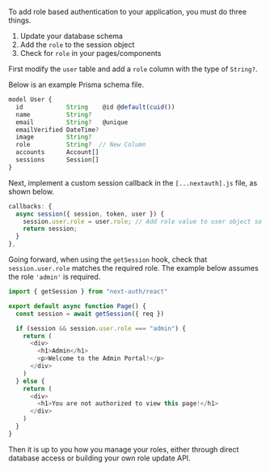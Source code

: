 To add role based authentication to your application, you must do three things.

1. Update your database schema
2. Add the `role` to the session object
3. Check for `role` in your pages/components

First modify the `user` table and add a `role` column with the type of `String?`.

Below is an example Prisma schema file.

```javascript title="/prisma/schema.prisma"
model User {
  id            String    @id @default(cuid())
  name          String?
  email         String?   @unique
  emailVerified DateTime?
  image         String?
  role          String?  // New Column
  accounts      Account[]
  sessions      Session[]
}

```

Next, implement a custom session callback in the `[...nextauth].js` file, as shown below.

```javascript title="/pages/api/auth/[...nextauth].js"
callbacks: {
  async session({ session, token, user }) {
    session.user.role = user.role; // Add role value to user object so it is passed along with session
    return session;
  }
},
```

Going forward, when using the `getSession` hook, check that `session.user.role` matches the required role. The example below assumes the role `'admin'` is required.

```javascript title="/pages/admin.js"
import { getSession } from "next-auth/react"

export default async function Page() {
  const session = await getSession({ req })

  if (session && session.user.role === "admin") {
    return (
      <div>
        <h1>Admin</h1>
        <p>Welcome to the Admin Portal!</p>
      </div>
    )
  } else {
    return (
      <div>
        <h1>You are not authorized to view this page!</h1>
      </div>
    )
  }
}
```

Then it is up to you how you manage your roles, either through direct database access or building your own role update API.
